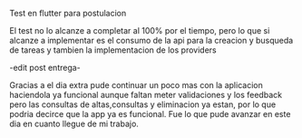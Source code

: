Test en flutter para postulacion

El test no lo alcanze a completar al 100% por el tiempo, pero lo que si alcanze a implementar es el consumo de la api para la creacion y busqueda de tareas y tambien la implementacion de los providers

-edit post entrega-

Gracias a el dia extra pude continuar un poco mas con la aplicacion haciendola ya funcional aunque faltan meter validaciones y los feedback pero las consultas de altas,consultas y eliminacion ya estan, por lo que podria decirce que la app ya es funcional. Fue lo que pude avanzar en este dia en cuanto llegue de mi trabajo.
